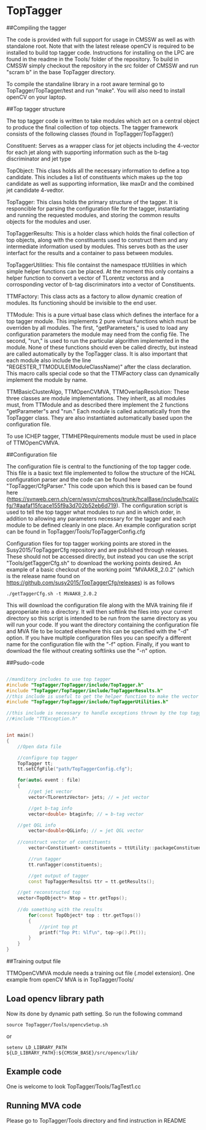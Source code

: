 # TopTagger

##Compiling the tagger

The code is provided with full support for usage in CMSSW as well as with standalone root.  Note that with the latest release openCV is required to be installed to build top tagger code.  Instructions for installing on the LPC are found in the readme in the Tools/ folder of the repository.  To build in CMSSW simply checkout the repository in the src folder of CMSSW and run "scram b" in the base TopTagger directory.  

To compile the standaline library in a root aware terminal go to TopTagger/TopTagger/test and run "make".  You will also need to install openCV on your laptop.

##Top tagger structure 

The top tagger code is written to take modules which act on a central object to produce the final collection of top objects.  The tagger framework consists of the following classes (found in TopTagger/TopTagger/)

Constituent:
Serves as a wrapper class for jet objects including the 4-vector for each jet along with supporting information such as the b-tag discriminator and jet type

TopObject:
This class holds all the necessary information to define a top candidate.  This includes a list of constituents which makes up the top candidate as well as supporting information, like maxDr and the combined jet candidate 4-vedtor.

TopTagger:
This class holds the primary structure of the tagger.  It is responcible for parsing the configuration file for the tagger, instantiating and running the requested modules, and storing the common results objects for the modules and user.  

TopTaggerResults:
This is a holder class which holds the final collection of top objects, along with the constituents used to construct them and any intermediate information used by modules.  This serves both as the user interfact for the results and a container to pass between modules.  

TopTaggerUtilities:
This file containst the namespace ttUtilities in which simple helper functions can be placed.  At the moment this only contains a helper function to convert a vector of TLorentz vectorss and a corrosponding vector of b-tag discriminators into a vector of Constituents.  

TTMFactory:
This class acts as a factory to allow dynamic creation of modules.  Its functioning should be invisible to the end user.  

TTModule:
This is a pure virtual base class which defines the interface for a top tagger module.  This implements 2 pure virtual functions which must be overriden by all modules.  The first, "getParameters," is used to load any configuration parameters the module may need from the config file.  The second, "run," is used to run the particular algorithm implemented in the module.  None of these functions should even be called directly, but instead are called automatically by the TopTagger class.  It is also important that each module also include the line "REGESTER_TTMODULE(ModuleClassName)" after the class declaration.  This macro calls special code so that the TTMFactory class can dynamically implement the module by name.  

TTMBasicClusterAlgo, TTMOpenCVMVA, TTMOverlapResolution:
These three classes are module implementations.  They inherit, as all modules must, from TTModule and as described there implement the 2 functions "getParameter"s and "run."  Each module is called automatically from the TopTagger class.  They are also instantiated automatically based upon the configuration file.  

To use ICHEP tagger, TTMHEPRequirements module must be used in place of TTMOpenCVMVA.

##Configuration file 

The configuration file is central to the functioning of the top tagger code.  This file is a basic text file implemented to follow the structure of the HCAL configuration parser and the code can be found here "TopTagger/CfgParser."  This code upon which this is based can be found here (https://svnweb.cern.ch/cern/wsvn/cmshcos/trunk/hcalBase/include/hcal/cfg/?#aafaf15fcace155f9a3d702b52eb6d719).  The configuration script is used to tell the top tagger what modules to run and in which order, in addition to allowing any parameters necessary for the tagger and each module to be defined cleanly in one place.  An example configuration script can be found in TopTagger/Tools/TopTaggerConfig.cfg

Configuration files for top tagger working points are stored in the Susy2015/TopTaggerCfg repository and are published through releases.  These should not be accessed directly, but instead you can use the script "Tools/getTaggerCfg.sh" to download the working points desired.  An example of a basic checkout of the working point "MVAAK8_2.0.2" (which is the release name found on https://github.com/susy2015/TopTaggerCfg/releases) is as follows

```
./getTaggerCfg.sh -t MVAAK8_2.0.2
```

This will download the configuration file along with the MVA training file if approperiate into a directory.  It will then softlink the files into your current directory so this script is intended to be run from the same directory as you will run your code.  If you want the directory containing the configuration file and MVA file to be located elsewhere this can be specified with the "-d" option.  If you have multiple configuration files you can specify a different name for the configuration file with the "-f" option.  Finally, if you want to download the file without creating softlinks use the "-n" option.  

##Psudo-code

```c++

//manditory includes to use top tagger
#include "TopTagger/TopTagger/include/TopTagger.h"
#include "TopTagger/TopTagger/include/TopTaggerResults.h"
//this include is useful to get the helper function to make the vector of constituents
#include "TopTagger/TopTagger/include/TopTaggerUtilities.h"

//this include is necessary to handle exceptions thrown by the top tagger code
//#include "TTException.h"


int main()
{
    //Open data file

    //configure top tagger
    TopTagger tt;
    tt.setCfgFile("path/TopTaggerConfig.cfg");

    for(auto& event : file)
    {
        //get jet vector
        vector<TLorentzVector> jets; // = jet vector

        //get b-tag info
        vector<double> btaginfo; // = b-tag vector

	//get QGL info
        vector<double>QGLinfo; // = jet QGL vector
 
	//construct vector of constituents 
        vector<Constituent> constituents = ttUtility::packageConstituents(jets, btaginfo, QGLinfo);

        //run tagger
        tt.runTagger(constituents);

        //get output of tagger
        const TopTaggerResults& ttr = tt.getResults();

	//get reconstructed top
	vector<TopObject*> Ntop = ttr.getTops();	
        
	//do something with the results
        for(const TopObject* top : ttr.getTops())
        {
            //print top pt
            printf("Top Pt: %lf\n", top->p().Pt());
        }
    }
}

```

##Training output file

TTMOpenCVMVA module needs a training out file (.model extension). One example from openCV MVA is in TopTagger/Tools/

## Load opencv library path

Now its done by dynamic path setting. So run the following command

```
source TopTagger/Tools/opencvSetup.sh
```
or 
```
setenv LD_LIBRARY_PATH ${LD_LIBRARY_PATH}:${CMSSW_BASE}/src/opencv/lib/
```

## Example code

One is welcome to look TopTagger/Tools/TagTest1.cc


## Running MVA code

Please go to TopTagger/Tools directory and find instruction in README





